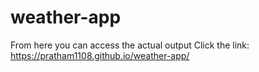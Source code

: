 # weather-app

From here you can access the actual output
Click the link: https://pratham1108.github.io/weather-app/